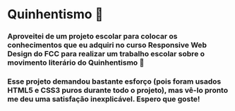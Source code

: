 # Quinhentismo 📝
### Aproveitei de um projeto escolar para colocar os conhecimentos que eu adquiri no curso Responsive Web Design do FCC para realizar um trabalho escolar sobre o movimento literário do Quinhentismo 📕
### Esse projeto demandou bastante esforço (pois foram usados HTML5 e CSS3 puros durante todo o projeto), mas vê-lo pronto me deu uma satisfação inexplicável. Espero que goste!
